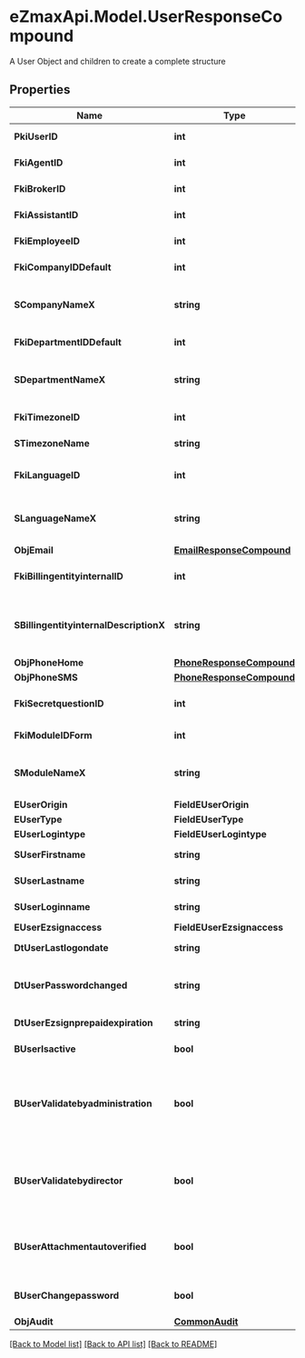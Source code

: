 # eZmaxApi.Model.UserResponseCompound
A User Object and children to create a complete structure

## Properties

Name | Type | Description | Notes
------------ | ------------- | ------------- | -------------
**PkiUserID** | **int** | The unique ID of the User | 
**FkiAgentID** | **int** | The unique ID of the Agent. | [optional] 
**FkiBrokerID** | **int** | The unique ID of the Broker. | [optional] 
**FkiAssistantID** | **int** | The unique ID of the Assistant. | [optional] 
**FkiEmployeeID** | **int** | The unique ID of the Employee. | [optional] 
**FkiCompanyIDDefault** | **int** | The unique ID of the Company | 
**SCompanyNameX** | **string** | The Name of the Company in the language of the requester | 
**FkiDepartmentIDDefault** | **int** | The unique ID of the Department | 
**SDepartmentNameX** | **string** | The Name of the Department in the language of the requester | 
**FkiTimezoneID** | **int** | The unique ID of the Timezone | 
**STimezoneName** | **string** | The description of the Timezone | 
**FkiLanguageID** | **int** | The unique ID of the Language.  Valid values:  |Value|Description| |-|-| |1|French| |2|English| | 
**SLanguageNameX** | **string** | The Name of the Language in the language of the requester | 
**ObjEmail** | [**EmailResponseCompound**](EmailResponseCompound.md) |  | 
**FkiBillingentityinternalID** | **int** | The unique ID of the Billingentityinternal. | 
**SBillingentityinternalDescriptionX** | **string** | The description of the Billingentityinternal in the language of the requester | 
**ObjPhoneHome** | [**PhoneResponseCompound**](PhoneResponseCompound.md) |  | [optional] 
**ObjPhoneSMS** | [**PhoneResponseCompound**](PhoneResponseCompound.md) |  | [optional] 
**FkiSecretquestionID** | **int** | The unique ID of the Secretquestion.  Valid values:  |Value|Description| |-|-| |1|The name of the hospital in which you were born| |2|The name of your grade school| |3|The last name of your favorite teacher| |4|Your favorite sports team| |5|Your favorite TV show| |6|Your favorite movie| |7|The name of the street on which you grew up| |8|The name of your first employer| |9|Your first car| |10|Your favorite food| |11|The name of your first pet| |12|Favorite musician/band| |13|What instrument you play| |14|Your father&#39;s middle name| |15|Your mother&#39;s maiden name| |16|Name of your eldest child| |17|Your spouse&#39;s middle name| |18|Favorite restaurant| |19|Childhood nickname| |20|Favorite vacation destination| |21|Your boat&#39;s name| |22|Date of Birth (YYYY-MM-DD)| |22|Secret Code| |22|Your reference code| | [optional] 
**FkiModuleIDForm** | **int** | The unique ID of the Module | [optional] 
**SModuleNameX** | **string** | The Name of the Module in the language of the requester | [optional] 
**EUserOrigin** | **FieldEUserOrigin** |  | 
**EUserType** | **FieldEUserType** |  | 
**EUserLogintype** | **FieldEUserLogintype** |  | 
**SUserFirstname** | **string** | The first name of the user | 
**SUserLastname** | **string** | The last name of the user | 
**SUserLoginname** | **string** | The login name of the User. | 
**EUserEzsignaccess** | **FieldEUserEzsignaccess** |  | 
**DtUserLastlogondate** | **string** | The last logon date of the User | [optional] 
**DtUserPasswordchanged** | **string** | The date at which the User&#39;s password was last changed | [optional] 
**DtUserEzsignprepaidexpiration** | **string** | The eZsign prepaid expiration date | [optional] 
**BUserIsactive** | **bool** | Whether the User is active or not | 
**BUserValidatebyadministration** | **bool** | Whether if the transactions in which the User is implicated must be validated by administrative personnel or not | [optional] 
**BUserValidatebydirector** | **bool** | Whether if the transactions in which the User is implicated must be validated by a director or not | [optional] 
**BUserAttachmentautoverified** | **bool** | Whether if Attachments uploaded by the User must be validated or not | [optional] 
**BUserChangepassword** | **bool** | Whether if the User is forced to change its password | 
**ObjAudit** | [**CommonAudit**](CommonAudit.md) |  | 

[[Back to Model list]](../README.md#documentation-for-models) [[Back to API list]](../README.md#documentation-for-api-endpoints) [[Back to README]](../README.md)


